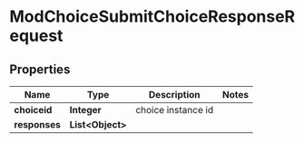 

# ModChoiceSubmitChoiceResponseRequest


## Properties

| Name | Type | Description | Notes |
|------------ | ------------- | ------------- | -------------|
|**choiceid** | **Integer** | choice instance id |  |
|**responses** | **List&lt;Object&gt;** |  |  |



